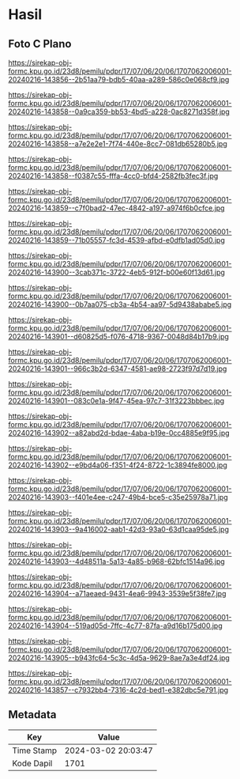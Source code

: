 # Hasil

## Foto C Plano

https://sirekap-obj-formc.kpu.go.id/23d8/pemilu/pdpr/17/07/06/20/06/1707062006001-20240216-143856--2b51aa79-bdb5-40aa-a289-586c0e068cf9.jpg

https://sirekap-obj-formc.kpu.go.id/23d8/pemilu/pdpr/17/07/06/20/06/1707062006001-20240216-143858--0a9ca359-bb53-4bd5-a228-0ac8271d358f.jpg

https://sirekap-obj-formc.kpu.go.id/23d8/pemilu/pdpr/17/07/06/20/06/1707062006001-20240216-143858--a7e2e2e1-7f74-440e-8cc7-081db65280b5.jpg

https://sirekap-obj-formc.kpu.go.id/23d8/pemilu/pdpr/17/07/06/20/06/1707062006001-20240216-143858--f0387c55-fffa-4cc0-bfd4-2582fb3fec3f.jpg

https://sirekap-obj-formc.kpu.go.id/23d8/pemilu/pdpr/17/07/06/20/06/1707062006001-20240216-143859--c7f0bad2-47ec-4842-a197-a974f6b0cfce.jpg

https://sirekap-obj-formc.kpu.go.id/23d8/pemilu/pdpr/17/07/06/20/06/1707062006001-20240216-143859--71b05557-fc3d-4539-afbd-e0dfb1ad05d0.jpg

https://sirekap-obj-formc.kpu.go.id/23d8/pemilu/pdpr/17/07/06/20/06/1707062006001-20240216-143900--3cab371c-3722-4eb5-912f-b00e60f13d61.jpg

https://sirekap-obj-formc.kpu.go.id/23d8/pemilu/pdpr/17/07/06/20/06/1707062006001-20240216-143900--0b7aa075-cb3a-4b54-aa97-5d9438ababe5.jpg

https://sirekap-obj-formc.kpu.go.id/23d8/pemilu/pdpr/17/07/06/20/06/1707062006001-20240216-143901--d60825d5-f076-4718-9367-0048d84b17b9.jpg

https://sirekap-obj-formc.kpu.go.id/23d8/pemilu/pdpr/17/07/06/20/06/1707062006001-20240216-143901--966c3b2d-6347-4581-ae98-2723f97d7d19.jpg

https://sirekap-obj-formc.kpu.go.id/23d8/pemilu/pdpr/17/07/06/20/06/1707062006001-20240216-143901--083c0e1a-9f47-45ea-97c7-31f3223bbbec.jpg

https://sirekap-obj-formc.kpu.go.id/23d8/pemilu/pdpr/17/07/06/20/06/1707062006001-20240216-143902--a82abd2d-bdae-4aba-b19e-0cc4885e9f95.jpg

https://sirekap-obj-formc.kpu.go.id/23d8/pemilu/pdpr/17/07/06/20/06/1707062006001-20240216-143902--e9bd4a06-f351-4f24-8722-1c3894fe8000.jpg

https://sirekap-obj-formc.kpu.go.id/23d8/pemilu/pdpr/17/07/06/20/06/1707062006001-20240216-143903--f401e4ee-c247-49b4-bce5-c35e25978a71.jpg

https://sirekap-obj-formc.kpu.go.id/23d8/pemilu/pdpr/17/07/06/20/06/1707062006001-20240216-143903--9a416002-aab1-42d3-93a0-63d1caa95de5.jpg

https://sirekap-obj-formc.kpu.go.id/23d8/pemilu/pdpr/17/07/06/20/06/1707062006001-20240216-143903--4d48511a-5a13-4a85-b968-62bfc1514a96.jpg

https://sirekap-obj-formc.kpu.go.id/23d8/pemilu/pdpr/17/07/06/20/06/1707062006001-20240216-143904--a71aeaed-9431-4ea6-9943-3539e5f38fe7.jpg

https://sirekap-obj-formc.kpu.go.id/23d8/pemilu/pdpr/17/07/06/20/06/1707062006001-20240216-143904--519ad05d-7ffc-4c77-87fa-a9d16b175d00.jpg

https://sirekap-obj-formc.kpu.go.id/23d8/pemilu/pdpr/17/07/06/20/06/1707062006001-20240216-143905--b943fc64-5c3c-4d5a-9629-8ae7a3e4df24.jpg

https://sirekap-obj-formc.kpu.go.id/23d8/pemilu/pdpr/17/07/06/20/06/1707062006001-20240216-143857--c7932bb4-7316-4c2d-bed1-e382dbc5e791.jpg


## Metadata

| Key        | Value               |
| ---------- | ------------------- |
| Time Stamp | 2024-03-02 20:03:47 |
| Kode Dapil | 1701                |



